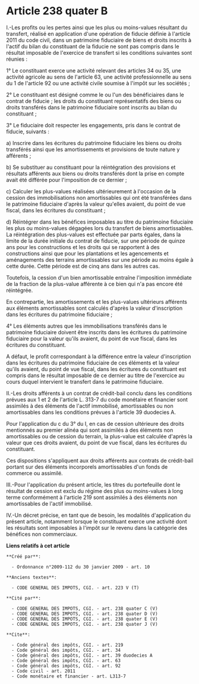 # Article 238 quater B

I.-Les profits ou les pertes ainsi que les plus ou moins-values résultant du transfert, réalisé en application d'une
opération de fiducie définie à l'article 2011 du code civil, dans un patrimoine fiduciaire de biens et droits inscrits à
l'actif du bilan du constituant de la fiducie ne sont pas compris dans le résultat imposable de l'exercice de transfert si
les conditions suivantes sont réunies : 

1° Le constituant exerce une activité relevant des articles 34 ou 35, une activité agricole au sens de l'article 63, une
activité professionnelle au sens du 1 de l'article 92 ou une activité civile soumise à l'impôt sur les sociétés ; 

2° Le constituant est désigné comme le ou l'un des bénéficiaires dans le contrat de fiducie ; les droits du constituant
représentatifs des biens ou droits transférés dans le patrimoine fiduciaire sont inscrits au bilan du constituant ; 

3° Le fiduciaire doit respecter les engagements, pris dans le contrat de fiducie, suivants : 

a) Inscrire dans les écritures du patrimoine fiduciaire les biens ou droits transférés ainsi que les amortissements et
provisions de toute nature y afférents ; 

b) Se substituer au constituant pour la réintégration des provisions et résultats afférents aux biens ou droits transférés
dont la prise en compte avait été différée pour l'imposition de ce dernier ; 

c) Calculer les plus-values réalisées ultérieurement à l'occasion de la cession des immobilisations non amortissables qui ont
été transférées dans le patrimoine fiduciaire d'après la valeur qu'elles avaient, du point de vue fiscal, dans les écritures
du constituant ; 

d) Réintégrer dans les bénéfices imposables au titre du patrimoine fiduciaire les plus ou moins-values dégagées lors du
transfert de biens amortissables. La réintégration des plus-values est effectuée par parts égales, dans la limite de la durée
initiale du contrat de fiducie, sur une période de quinze ans pour les constructions et les droits qui se rapportent à des
constructions ainsi que pour les plantations et les agencements et aménagements des terrains amortissables sur une période au
moins égale à cette durée. Cette période est de cinq ans dans les autres cas. 

Toutefois, la cession d'un bien amortissable entraîne l'imposition immédiate de la fraction de la plus-value afférente à ce
bien qui n'a pas encore été réintégrée. 

En contrepartie, les amortissements et les plus-values ultérieurs afférents aux éléments amortissables sont calculés d'après
la valeur d'inscription dans les écritures du patrimoine fiduciaire ; 

4° Les éléments autres que les immobilisations transférés dans le patrimoine fiduciaire doivent être inscrits dans les
écritures du patrimoine fiduciaire pour la valeur qu'ils avaient, du point de vue fiscal, dans les écritures du constituant.

A défaut, le profit correspondant à la différence entre la valeur d'inscription dans les écritures du patrimoine fiduciaire
de ces éléments et la valeur qu'ils avaient, du point de vue fiscal, dans les écritures du constituant est compris dans le
résultat imposable de ce dernier au titre de l'exercice au cours duquel intervient le transfert dans le patrimoine
fiduciaire. 

II.-Les droits afférents à un contrat de crédit-bail conclu dans les conditions prévues aux 1 et 2 de l'article L. 313-7 du
code monétaire et financier sont assimilés à des éléments de l'actif immobilisé, amortissables ou non amortissables dans les
conditions prévues à l'article 39 duodecies A. 

Pour l'application du c du 3° du I, en cas de cession ultérieure des droits mentionnés au premier alinéa qui sont assimilés à
des éléments non amortissables ou de cession du terrain, la plus-value est calculée d'après la valeur que ces droits avaient,
du point de vue fiscal, dans les écritures du constituant. 

Ces dispositions s'appliquent aux droits afférents aux contrats de crédit-bail portant sur des éléments incorporels
amortissables d'un fonds de commerce ou assimilé. 

III.-Pour l'application du présent article, les titres du portefeuille dont le résultat de cession est exclu du régime des
plus ou moins-values à long terme conformément à l'article 219 sont assimilés à des éléments non amortissables de l'actif
immobilisé. 

IV.-Un décret précise, en tant que de besoin, les modalités d'application du présent article, notamment lorsque le
constituant exerce une activité dont les résultats sont imposables à l'impôt sur le revenu dans la catégorie des bénéfices
non commerciaux.

**Liens relatifs à cet article**

	**Créé par**:

	  - Ordonnance n°2009-112 du 30 janvier 2009 - art. 10

	**Anciens textes**:

	  - CODE GENERAL DES IMPOTS, CGI. - art. 223 V (T)

	**Cité par**:

	  - CODE GENERAL DES IMPOTS, CGI. - art. 238 quater C (V)
	  - CODE GENERAL DES IMPOTS, CGI. - art. 238 quater D (V)
	  - CODE GENERAL DES IMPOTS, CGI. - art. 238 quater E (V)
	  - CODE GENERAL DES IMPOTS, CGI. - art. 238 quater J (V)

	**Cite**:

	  - Code général des impôts, CGI. - art. 219
	  - Code général des impôts, CGI. - art. 34
	  - Code général des impôts, CGI. - art. 39 duodecies A
	  - Code général des impôts, CGI. - art. 63
	  - Code général des impôts, CGI. - art. 92
	  - Code civil - art. 2011
	  - Code monétaire et financier - art. L313-7
